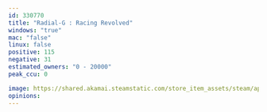 ```yaml
---
id: 330770
title: "Radial-G : Racing Revolved"
windows: "true"
mac: "false"
linux: false
positive: 115
negative: 31
estimated_owners: "0 - 20000"
peak_ccu: 0

image: https://shared.akamai.steamstatic.com/store_item_assets/steam/apps/330770/header.jpg?t=1572350955
opinions:
---
```

